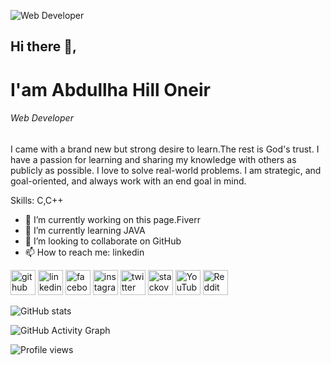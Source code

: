 ![ Web Developer](https://scontent.fdac19-1.fna.fbcdn.net/v/t39.30808-6/334212470_904782847431770_5373175440555495408_n.jpg?_nc_cat=102&ccb=1-7&_nc_sid=e3f864&_nc_eui2=AeFuTMnlaz54FftgmmR2cHkYYfWa5aZcNwBh9Zrlplw3AOJiMaUFi8sViWBuMpE-PJtZQlA8bVAEoSla87Ykgds3&_nc_ohc=pv9z4VIwqT8AX_Jcbmp&_nc_ht=scontent.fdac19-1.fna&oh=00_AfDNHdUsbtNuK63offtHZ_foqQr9EWnHCZ09-3dOMB6c_g&oe=641C7B61)

## Hi there 👋,
# I'am Abdullha Hill Oneir
###### Web Developer


I came with a brand new but strong desire to learn.The rest is God's trust. I have a passion for learning and sharing my knowledge with others as publicly as possible. I love to solve real-world problems. I am strategic, and goal-oriented, and always work with an end goal in mind. 

Skills: C,C++

- 🔭 I’m currently working on this page.Fiverr 
- 🌱 I’m currently learning JAVA 
- 👯 I’m looking to collaborate on GitHub 
- 📫 How to reach me: linkedin 


[<img src='https://cdn.jsdelivr.net/npm/simple-icons@3.0.1/icons/github.svg' alt='github' height='40'>](https://github.com/https://github.com/abdullha69)  [<img src='https://cdn.jsdelivr.net/npm/simple-icons@3.0.1/icons/linkedin.svg' alt='linkedin' height='40'>](https://www.linkedin.com/in/https://www.linkedin.com/in/abdullha-hill-oneir-9b3880254//)  [<img src='https://cdn.jsdelivr.net/npm/simple-icons@3.0.1/icons/facebook.svg' alt='facebook' height='40'>](https://www.facebook.com/https://www.facebook.com/abdullhahilloneirfb69/)  [<img src='https://cdn.jsdelivr.net/npm/simple-icons@3.0.1/icons/instagram.svg' alt='instagram' height='40'>](https://www.instagram.com/https://www.instagram.com/abdullha_69//)  [<img src='https://cdn.jsdelivr.net/npm/simple-icons@3.0.1/icons/twitter.svg' alt='twitter' height='40'>](https://twitter.com/https://twitter.com/AbdullhaOneir)  [<img src='https://cdn.jsdelivr.net/npm/simple-icons@3.0.1/icons/stackoverflow.svg' alt='stackoverflow' height='40'>](https://stackoverflow.com/users/https://stackoverflow.com/users/18596644/abdullah-hil-oneir)  [<img src='https://cdn.jsdelivr.net/npm/simple-icons@3.0.1/icons/youtube.svg' alt='YouTube' height='40'>](https://www.youtube.com/channel/https://www.youtube.com/@AbdullhaHillOneir)  [<img src='https://cdn.jsdelivr.net/npm/simple-icons@3.0.1/icons/reddit.svg' alt='Reddit' height='40'>](https://www.reddit.com/user/https://www.reddit.com/user/abdullha_69)  

![GitHub stats](https://github-readme-stats.vercel.app/api?username=https://github.com/abdullha69&show_icons=true&count_private=true)  

![GitHub Activity Graph](https://activity-graph.herokuapp.com/graph?username=https://github.com/abdullha69)  

![Profile views](https://gpvc.arturio.dev/https://github.com/abdullha69)  
